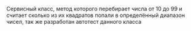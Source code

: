 Cервисный класс, метод которого перебирает числа от 10 до 99 и считает сколько из их квадратов попали в определённый диапазон чисел, так же разработан автотест данного класса
